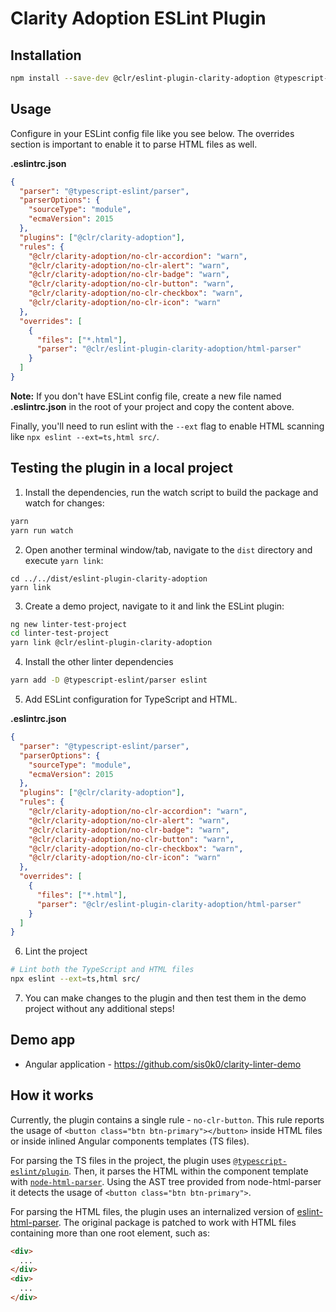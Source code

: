 # Clarity Adoption ESLint Plugin

## Installation

```sh
npm install --save-dev @clr/eslint-plugin-clarity-adoption @typescript-eslint/parser eslint
```

## Usage

Configure in your ESLint config file like you see below. The overrides section is important to enable it to parse HTML files as well.

**.eslintrc.json**

```json
{
  "parser": "@typescript-eslint/parser",
  "parserOptions": {
    "sourceType": "module",
    "ecmaVersion": 2015
  },
  "plugins": ["@clr/clarity-adoption"],
  "rules": {
    "@clr/clarity-adoption/no-clr-accordion": "warn",
    "@clr/clarity-adoption/no-clr-alert": "warn",
    "@clr/clarity-adoption/no-clr-badge": "warn",
    "@clr/clarity-adoption/no-clr-button": "warn",
    "@clr/clarity-adoption/no-clr-checkbox": "warn",
    "@clr/clarity-adoption/no-clr-icon": "warn"
  },
  "overrides": [
    {
      "files": ["*.html"],
      "parser": "@clr/eslint-plugin-clarity-adoption/html-parser"
    }
  ]
}
```

**Note:** If you don't have ESLint config file, create a new file named **.eslintrc.json** in the root of your project and copy the content above.

Finally, you'll need to run eslint with the `--ext` flag to enable HTML scanning like `npx eslint --ext=ts,html src/`.

## Testing the plugin in a local project

1. Install the dependencies, run the watch script to build the package and watch for changes:

```bash
yarn
yarn run watch
```

2. Open another terminal window/tab, navigate to the `dist` directory and execute `yarn link`:

```
cd ../../dist/eslint-plugin-clarity-adoption
yarn link
```

3. Create a demo project, navigate to it and link the ESLint plugin:

```bash
ng new linter-test-project
cd linter-test-project
yarn link @clr/eslint-plugin-clarity-adoption
```

4. Install the other linter dependencies

```bash
yarn add -D @typescript-eslint/parser eslint
```

5. Add ESLint configuration for TypeScript and HTML.

**.eslintrc.json**

```json
{
  "parser": "@typescript-eslint/parser",
  "parserOptions": {
    "sourceType": "module",
    "ecmaVersion": 2015
  },
  "plugins": ["@clr/clarity-adoption"],
  "rules": {
    "@clr/clarity-adoption/no-clr-accordion": "warn",
    "@clr/clarity-adoption/no-clr-alert": "warn",
    "@clr/clarity-adoption/no-clr-badge": "warn",
    "@clr/clarity-adoption/no-clr-button": "warn",
    "@clr/clarity-adoption/no-clr-checkbox": "warn",
    "@clr/clarity-adoption/no-clr-icon": "warn"
  },
  "overrides": [
    {
      "files": ["*.html"],
      "parser": "@clr/eslint-plugin-clarity-adoption/html-parser"
    }
  ]
}
```

6. Lint the project

```bash
# Lint both the TypeScript and HTML files
npx eslint --ext=ts,html src/
```

7. You can make changes to the plugin and then test them in the demo project without any additional steps!

## Demo app

- Angular application - https://github.com/sis0k0/clarity-linter-demo

## How it works

Currently, the plugin contains a single rule - `no-clr-button`. This rule reports the usage of `<button class="btn btn-primary"></button>` inside HTML files or inside inlined Angular components templates (TS files).

For parsing the TS files in the project, the plugin uses [`@typescript-eslint/plugin`](https://www.npmjs.com/package/@typescript-eslint/eslint-plugin). Then, it parses the HTML within the component template with [`node-html-parser`](https://www.npmjs.com/package/node-html-parser). Using the AST tree provided from node-html-parser it detects the usage of `<button class="btn btn-primary">`.

For parsing the HTML files, the plugin uses an internalized version of [eslint-html-parser](https://www.npmjs.com/package/eslint-html-parser). The original package is patched to work with HTML files containing more than one root element, such as:

```html
<div>
  ...
</div>
<div>
  ...
</div>
```
